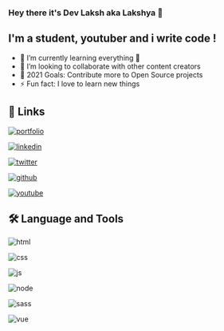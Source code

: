 
### Hey there it's Dev Laksh aka Lakshya 👋

  
## I'm a student, youtuber and i write code !

- 🌱 I’m currently learning everything 🤣
- 👯 I’m looking to collaborate with other content creators
- 🥅 2021 Goals: Contribute more to Open Source projects
- ⚡ Fun fact: I love to learn new things

## 🔗 Links
[![portfolio](https://img.shields.io/badge/my_portfolio-000?style=for-the-badge&logo=ko-fi&logoColor=white)](https://katherinempeterson.com/)

[![linkedin](https://img.shields.io/badge/LinkedIn-0077B5?style=for-the-badge&logo=linkedin&logoColor=white)](https://www.linkedin.com/in/dev-laksh-8700b91a6/)

[![twitter](https://img.shields.io/badge/Twitter-1DA1F2?style=for-the-badge&logo=twitter&logoColor=white)](https://twitter.com/lakshya_shanker)

[![github](https://img.shields.io/badge/GitHub-100000?style=for-the-badge&logo=github&logoColor=white)](https://github.com/dev-laksh)

[![youtube](https://img.shields.io/badge/YouTube-FF0000?style=for-the-badge&logo=youtube&logoColor=white)](https://www.youtube.com/channel/UCeBy2PGvfCb-3S7OXcM2MFA)


  
## 🛠 Language and Tools

![html](https://img.shields.io/badge/HTML5-E34F26?style=for-the-badge&logo=html5&logoColor=white)

![css](https://img.shields.io/badge/CSS3-1572B6?style=for-the-badge&logo=css3&logoColor=white)

![js](https://img.shields.io/badge/JavaScript-F7DF1E?style=for-the-badge&logo=javascript&logoColor=black)

![node](https://img.shields.io/badge/Node.js-43853D?style=for-the-badge&logo=node.js&logoColor=white)

![sass](https://img.shields.io/badge/Sass-CC6699?style=for-the-badge&logo=sass&logoColor=white)

![vue](https://img.shields.io/badge/Vue.js-35495E?style=for-the-badge&logo=vue.js&logoColor=4FC08D)
